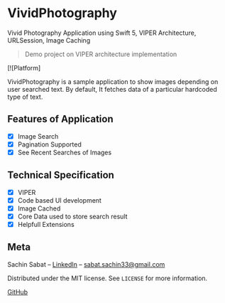 # VividPhotography
Vivid Photography Application using Swift 5, VIPER Architecture, URLSession, Image Caching

> Demo project on VIPER architecture implementation

[![Platform]

VividPhotography is a sample application to show images depending on user searched text. By default, It fetches data of a particular hardcoded type of text.

## Features of Application

- [x] Image Search  
- [x] Pagination Supported
- [x] See Recent Searches of Images

## Technical Specification

- [x] VIPER
- [x] Code based UI development
- [x] Image Cached
- [x] Core Data used to store search result
- [x] Helpfull Extensions

## Meta

Sachin Sabat – [LinkedIn](https://www.linkedin.com/in/sachin-sabat-b9481831/) – sabat.sachin33@gmail.com

Distributed under the MIT license. See ``LICENSE`` for more information.

[GitHub](https://github.com/SachinSabat)

[swift-image]:https://img.shields.io/badge/swift-3.0-orange.svg
[swift-url]: https://swift.org/
[license-image]: https://img.shields.io/badge/License-MIT-blue.svg
[license-url]: LICENSE
[travis-image]: https://img.shields.io/travis/dbader/node-datadog-metrics/master.svg?style=flat-square
[travis-url]: https://travis-ci.org/dbader/node-datadog-metrics
[codebeat-image]: https://codebeat.co/badges/c19b47ea-2f9d-45df-8458-b2d952fe9dad
[codebeat-url]: https://codebeat.co/projects/github-com-vsouza-awesomeios-com
